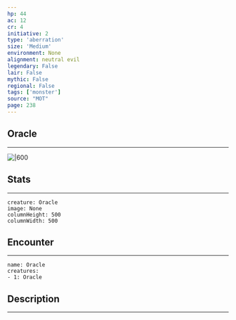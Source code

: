 ```yaml
---
hp: 44
ac: 12
cr: 4
initiative: 2
type: 'aberration'    
size: 'Medium'
environment: None
alignment: neutral evil
legendary: False
lair: False
mythic: False
regional: False
tags: ['monster']
source: "MOT"
page: 238
---
```


## Oracle
---

![|600](D:/Program%20Files/5e.tools/img/bestiary/MOT/Oracle.jpg)

## Stats
---

```statblock
creature: Oracle
image: None
columnHeight: 500
columnWidth: 500
```

## Encounter
---

```encounter-table
name: Oracle
creatures:
- 1: Oracle
```

## Description
---





